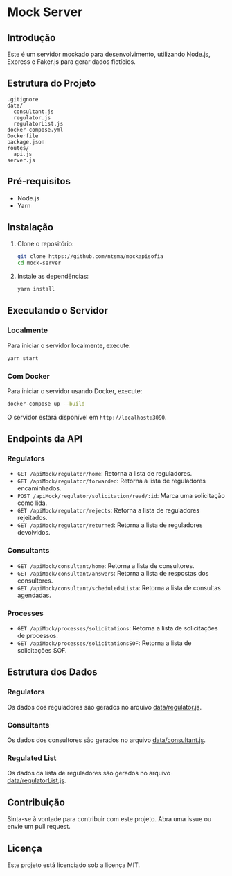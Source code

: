 # Mock Server

## Introdução
Este é um servidor mockado para desenvolvimento, utilizando Node.js, Express e Faker.js para gerar dados fictícios.

## Estrutura do Projeto
```
.gitignore
data/
  consultant.js
  regulator.js
  regulatorList.js
docker-compose.yml
Dockerfile
package.json
routes/
  api.js
server.js
```

## Pré-requisitos
- Node.js
- Yarn

## Instalação
1. Clone o repositório:
   ```sh
   git clone https://github.com/ntsma/mockapisofia
   cd mock-server
   ```

2. Instale as dependências:
   ```sh
   yarn install
   ```

## Executando o Servidor

### Localmente
Para iniciar o servidor localmente, execute:
```sh
yarn start
```

### Com Docker
Para iniciar o servidor usando Docker, execute:
```sh
docker-compose up --build
```
O servidor estará disponível em `http://localhost:3090`.

## Endpoints da API

### Regulators
- `GET /apiMock/regulator/home`: Retorna a lista de reguladores.
- `GET /apiMock/regulator/forwarded`: Retorna a lista de reguladores encaminhados.
- `POST /apiMock/regulator/solicitation/read/:id`: Marca uma solicitação como lida.
- `GET /apiMock/regulator/rejects`: Retorna a lista de reguladores rejeitados.
- `GET /apiMock/regulator/returned`: Retorna a lista de reguladores devolvidos.

### Consultants
- `GET /apiMock/consultant/home`: Retorna a lista de consultores.
- `GET /apiMock/consultant/answers`: Retorna a lista de respostas dos consultores.
- `GET /apiMock/consultant/scheduledsLista`: Retorna a lista de consultas agendadas.

### Processes
- `GET /apiMock/processes/solicitations`: Retorna a lista de solicitações de processos.
- `GET /apiMock/processes/solicitationsSOF`: Retorna a lista de solicitações SOF.

## Estrutura dos Dados

### Regulators
Os dados dos reguladores são gerados no arquivo [data/regulator.js](data/regulator.js).

### Consultants
Os dados dos consultores são gerados no arquivo [data/consultant.js](data/consultant.js).

### Regulated List
Os dados da lista de reguladores são gerados no arquivo [data/regulatorList.js](data/regulatorList.js).

## Contribuição
Sinta-se à vontade para contribuir com este projeto. Abra uma issue ou envie um pull request.

## Licença
Este projeto está licenciado sob a licença MIT.

